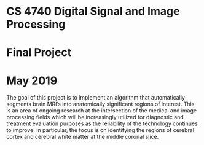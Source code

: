 # CS 4740 Digital Signal and Image Processing
# Final Project
# May 2019

The goal of this project is to implement an algorithm that automatically segments brain MRI’s into anatomically significant regions of interest. This is an area of ongoing research at the intersection of the medical and image processing fields which will be increasingly utilized for diagnostic and treatment evaluation purposes as the reliability of the technology continues to improve.
In particular, the focus is on identifying the regions of cerebral cortex and cerebral white matter at the middle coronal slice. 

